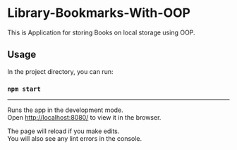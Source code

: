 # Library-Bookmarks-With-OOP

This is Application for storing Books on local storage using OOP.

## Usage

In the project directory, you can run:

### `npm start`
<hr>

Runs the app in the development mode.<br>
Open [http://localhost:8080/](http://localhost:8080/) to view it in the browser.

The page will reload if you make edits.<br>
You will also see any lint errors in the console.
